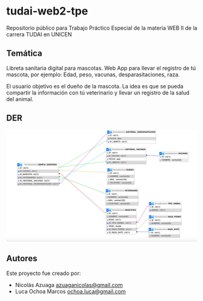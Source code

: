 # tudai-web2-tpe
Repositorio público para Trabajo Práctico Especial de la materia WEB II de la carrera TUDAI en UNICEN

## Temática
Libreta sanitaria digital para mascotas.
Web App para llevar el registro de tú mascota, por ejemplo:
Edad, peso, vacunas, desparasitaciones, raza.

El usuario objetivo es el dueño de la mascota.
La idea es que se pueda compartir la información con tú veterinario y llevar un registro de la salud del animal.

## DER

![DER](DER_LIBRETA_SANITARIA.png)


## Autores

Este proyecto fue creado por:

- Nicolás Azuaga azuaganicolas@gmail.com
- Luca Ochoa Marcos ochoa.luca@gmail.com
